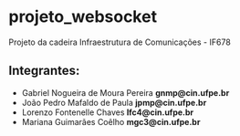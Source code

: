 <h1>projeto_websocket </h1>
<p>Projeto da cadeira Infraestrutura de Comunicações - IF678</p>
<h2>Integrantes:</h2> 
<ul>
  <li>Gabriel Nogueira de Moura Pereira <strong>gnmp@cin.ufpe.br</strong></li>
  <li>João Pedro Mafaldo de Paula <strong>jpmp@cin.ufpe.br</strong> </li>
  <li>Lorenzo Fontenelle Chaves <strong>lfc4@cin.ufpe.br</strong> </li>
  <li>Mariana Guimarães Coêlho <strong>mgc3@cin.ufpe.br </strong> </li>
</ul> 

